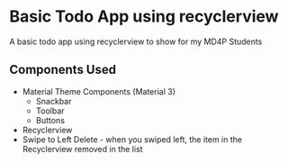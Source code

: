 
# Basic Todo App using recyclerview

A basic todo app using recyclerview to show for my MD4P Students 

## Components Used

- Material Theme Components (Material 3)
    - Snackbar
    - Toolbar
    - Buttons
- Recyclerview
- Swipe to Left Delete - when you swiped left, the item in the Recyclerview removed in the list


